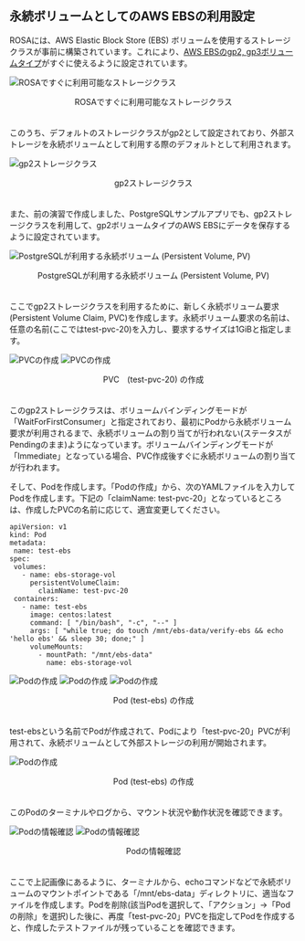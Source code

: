 ## 永続ボリュームとしてのAWS EBSの利用設定

ROSAには、AWS Elastic Block Store (EBS) ボリュームを使用するストレージクラスが事前に構築されています。これにより、[AWS EBSのgp2, gp3ボリュームタイプ](https://aws.amazon.com/jp/ebs/general-purpose/)がすぐに使えるように設定されています。

![ROSAですぐに利用可能なストレージクラス](./images/storage-class.png)
<div style="text-align: center;">ROSAですぐに利用可能なストレージクラス</div>　　

このうち、デフォルトのストレージクラスがgp2として設定されており、外部ストレージを永続ボリュームとして利用する際のデフォルトとして利用されます。

![gp2ストレージクラス](./images/gp2.png)
<div style="text-align: center;">gp2ストレージクラス</div>　　

また、前の演習で作成しました、PostgreSQLサンプルアプリでも、gp2ストレージクラスを利用して、gp2ボリュームタイプのAWS EBSにデータを保存するように設定されています。

![PostgreSQLが利用する永続ボリューム (Persistent Volume, PV)](./images/postgresql-pvc.png)
<div style="text-align: center;">PostgreSQLが利用する永続ボリューム (Persistent Volume, PV)</div>　

ここでgp2ストレージクラスを利用するために、新しく永続ボリューム要求(Persistent Volume Claim, PVC)を作成します。永続ボリューム要求の名前は、任意の名前(ここではtest-pvc-20)を入力し、要求するサイズは1GiBと指定します。

![PVCの作成](./images/pvc-create1.png)
![PVCの作成](./images/pvc-create2.png)
<div style="text-align: center;">PVC　(test-pvc-20) の作成</div>　　

このgp2ストレージクラスは、ボリュームバインディングモードが「WaitForFirstConsumer」と指定されており、最初にPodから永続ボリューム要求が利用されるまで、永続ボリュームの割り当てが行われない(ステータスがPendingのまま)ようになっています。ボリュームバインディングモードが「Immediate」となっている場合、PVC作成後すぐに永続ボリュームの割り当てが行われます。

そして、Podを作成します。「Podの作成」から、次のYAMLファイルを入力してPodを作成します。下記の「claimName: test-pvc-20」となっているところは、作成したPVCの名前に応じて、適宜変更してください。
```
apiVersion: v1
kind: Pod
metadata:
 name: test-ebs
spec:
 volumes:
   - name: ebs-storage-vol
     persistentVolumeClaim:
       claimName: test-pvc-20
 containers:
   - name: test-ebs
     image: centos:latest
     command: [ "/bin/bash", "-c", "--" ]
     args: [ "while true; do touch /mnt/ebs-data/verify-ebs && echo 'hello ebs' && sleep 30; done;" ]
     volumeMounts:
       - mountPath: "/mnt/ebs-data"
         name: ebs-storage-vol
```

![Podの作成](./images/pod-create1.png)
![Podの作成](./images/pod-create2.png)
![Podの作成](./images/pod-create3.png)
<div style="text-align: center;">Pod (test-ebs) の作成</div>　　

test-ebsという名前でPodが作成されて、Podにより「test-pvc-20」PVCが利用されて、永続ボリュームとして外部ストレージの利用が開始されます。

![Podの作成](./images/pod-pvc.png)
<div style="text-align: center;">Pod (test-ebs) の作成</div>　　

このPodのターミナルやログから、マウント状況や動作状況を確認できます。

![Podの情報確認](./images/pod-log.png)
![Podの情報確認](./images/pod-terminal.png)
<div style="text-align: center;">Podの情報確認</div>　

ここで上記画像にあるように、ターミナルから、echoコマンドなどで永続ボリュームのマウントポイントである「/mnt/ebs-data」ディレクトリに、適当なファイルを作成します。Podを削除(該当Podを選択して、「アクション」->「Podの削除」を選択)した後に、再度「test-pvc-20」PVCを指定してPodを作成すると、作成したテストファイルが残っていることを確認できます。

